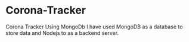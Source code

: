 # Corona-Tracker
Corona Tracker Using MongoDb
I have used MongoDB as a database to store data and Nodejs to as a backend server.
